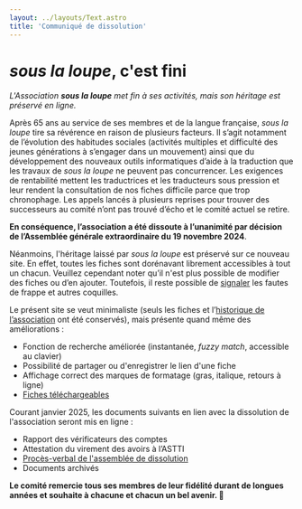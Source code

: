 ```yaml
---
layout: ../layouts/Text.astro
title: 'Communiqué de dissolution'
---
```


# _sous la loupe_, c'est fini

_L'Association **sous la loupe** met fin à ses activités, mais son héritage est préservé en ligne._

Après 65 ans au service de ses membres et de la langue française, _sous la loupe_ tire sa révérence en raison de plusieurs facteurs. Il s’agit notamment de l’évolution des habitudes sociales (activités multiples et difficulté des jeunes générations à s’engager dans un mouvement) ainsi que du développement des nouveaux outils informatiques d’aide à la traduction que les travaux de _sous la loupe_ ne peuvent pas concurrencer. Les exigences de rentabilité mettent les traductrices et les traducteurs sous pression et leur rendent la consultation de nos fiches difficile parce que trop chronophage. Les appels lancés à plusieurs reprises pour trouver des successeurs au comité n’ont pas trouvé d’écho et le comité actuel se retire.

**En conséquence, l’association a été dissoute à l’unanimité par décision de l’Assemblée générale extraordinaire du 19 novembre 2024**.

Néanmoins, l'héritage laissé par _sous la loupe_ est préservé sur ce nouveau site. En effet, toutes les fiches sont dorénavant librement accessibles à tout un chacun. Veuillez cependant noter qu’il n'est plus possible de modifier des fiches ou d’en ajouter. Toutefois, il reste possible de [signaler](/contact/) les fautes de frappe et autres coquilles.

Le présent site se veut minimaliste (seuls les fiches et l’[historique de l’association](/historique/) ont été conservés), mais présente quand même des améliorations :

- Fonction de recherche améliorée (instantanée, _fuzzy match_, accessible au clavier)
- Possibilité de partager ou d'enregistrer le lien d'une fiche
- Affichage correct des marques de formatage (gras, italique, retours à ligne)
- [Fiches téléchargeables](/telechargement/)

Courant janvier 2025, les documents suivants en lien avec la dissolution de l'association seront mis en ligne :

- Rapport des vérificateurs des comptes
- Attestation du virement des avoirs à l’ASTTI
- [Procès-verbal de l'assemblée de dissolution](/documents/SLL_AGex_PV_241119_signe-ALG-img.pdf)
- Documents archivés

**Le comité remercie tous ses membres de leur fidélité durant de longues années et souhaite à chacune et chacun un bel avenir. 👋**
